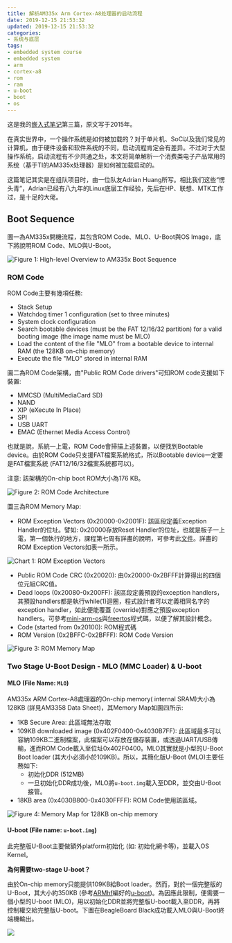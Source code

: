 ```yaml
---
title: 解析AM335x Arm Cortex-A8处理器的启动流程
date: 2019-12-15 21:53:32
updated: 2019-12-15 21:53:32
categories:
- 系统与底层
tags:
- embedded system course
- embedded system
- arm
- cortex-a8
- rom
- ram
- u-boot
- boot
- os
---
```


这是我的[嵌入式笔记](https://joouis.com/2019/watching-notes-revolution-os/)第三篇，原文写于2015年。

在真实世界中，一个操作系统是如何被加载的？对于单片机、SoC以及我们常见的计算机，由于硬件设备和软件系统的不同，启动流程肯定会有差异。不过对于大型操作系统，启动流程有不少共通之处，本文将简单解析一个消费类电子产品常用的系统（基于TI的AM335x处理器）是如何被加载启动的。

这篇笔记其实是在组队项目时，由一位队友Adrian Huang所写。相比我们这些“愣头青”，Adrian已经有八九年的Linux底层工作经验，先后在HP、联想、MTK工作过，是十足的大佬。

<!-- more -->



## Boot Sequence

圖一為AM335x開機流程，其包含ROM Code、MLO、U-Boot與OS Image，底下將說明ROM Code、MLO與U-Boot。

![Figure 1: High-level Overview to AM335x Boot Sequence](https://ijrexq.bn.files.1drv.com/y4mX9xkUQI0Bru5Z650NymAW4M7z8au24r95TnCHHsV9itCLjqrqM8EctRKllEp08oUSsmfvy4RI-gVh77wYaOU7yyFDZ7jr7N7I5D6Wu_lGPZh7s3S0ne9hJ9cEeW8hsvWqozUOdC2wqCzCH-Q95SvRBftpgfMOJJHSR7TCyItWknIU8nzSEC2Vw36MOtuMBJzZyfHRmQH5OZC6I7R93R36w?width=999&height=683&cropmode=none)

### ROM Code

ROM Code主要有幾項任務:

- Stack Setup
- Watchdog timer 1  configuration (set to three minutes)
- System clock configuration
- Search bootable devices (must be the FAT 12/16/32 partition) for a valid booting image (the image name must be MLO)
- Load the content of the file "MLO" from a bootable device to internal RAM (the 128KB on-chip memory)
- Execute the file "MLO" stored in internal RAM



圖二為ROM Code架構，由"Public ROM Code drivers"可知ROM code支援如下裝置:

- MMCSD (MultiMediaCard SD)
- NAND
- XIP (eXecute In Place)
- SPI
- USB UART
- EMAC (Ethernet Media Access Control)



也就是說，系統一上電，ROM Code會掃描上述裝置，以便找到Bootable device。由於ROM Code只支援FAT檔案系統格式，所以Bootable device一定要是FAT檔案系統 (FAT12/16/32檔案系統都可以)。

注意: 該架構的On-chip boot ROM大小為176 KB。

![Figure 2: ROM Code Architecture](https://ijrgxq.bn.files.1drv.com/y4m91R7T1buLeODZG4ugSeHctLOIr7Pw3uVLGKvtPfWhS9GB7vFonpSTwASXEE7YmsbEKMoknKPgRjleSnwgRqoY-jLlag1dp3aiEbEFK2e3ckbi0smrslhehDMRAIUqolxSHQzVVyRoVUxTdxp_dkZiCujhrxLDin7ETfdoVPxcfxdIhql1UutK4J5Sv6z4qhh3v0PBQt2z0Uxm0WSGV6U5g?width=919&height=573&cropmode=none)



圖三為ROM Memory Map:

- ROM Exception Vectors (0x20000-0x2001F): 該區段定義Exception Handler的位址。譬如: 0x20000存放Reset Handler的位址，也就是板子一上電，第一個執行的地方，課程第七周有詳盡的說明，可參考此[文件](https://docs.google.com/document/d/1Ygl6cEGPXUffhTJE0K6B8zEtGmIuIdCjlZBkFlijUaE/edit)。詳盡的ROM Exception Vectors如表一所示。

![Chart 1: ROM Exception Vectors](https://ijrfxq.bn.files.1drv.com/y4mr5vbOMVqr2C2tsjR3qeH3JyeU4Y8x_zAtbshrWvRdC2EPswXAo9Hc_LwNojcmmkbW6Xs0dizUxHeDAxsecG0BfLfwQlqGFyOulBFIPuxAwIuag2tHF9ROM816OpZWgcxOEEmm4kRRDcUzHA5FGMr1k6HdHEmOIpwFqoVsP8uBQMVKw_BiTh64EKF0AyD79fvQl9DoB1ZFXUdYa40MW95Rw?width=921&height=242&cropmode=none)

- Public ROM Code CRC (0x20020): 由0x20000-0x2BFFF計算得出的四個位元組CRC值。
- Dead loops (0x20080-0x200FF): 該區段定義預設的exception handlers，其預設handlers都是執行while(1)迴圈，程式設計者可以定義相同名字的exception handler，如此便能覆蓋 (override)對應之預設exception handlers。可參考[mini-arm-os](https://github.com/jserv/mini-arm-os/blob/master/05-TimerInterrupt/startup.c#L63)與[freertos](https://github.com/embedded2015/freertos-basic/blob/master/freertos/libraries/CMSIS/CM3/DeviceSupport/ST/STM32F10x/startup/gcc_ride7/startup_stm32f10x_md.s#L124)程式碼，以便了解其設計概念。
- Code (started from 0x20100): ROM程式碼
- ROM Version (0x2BFFC-0x2BFFF): ROM Code Version

![Figure 3: ROM Memory Map](https://ijrdxq.bn.files.1drv.com/y4m1lZgiY0kQlxtKuuClWoEmBLOZYFp0mDWdCMnDla_RSbZC161f532Dwy1EjSxNjCOIKWkDgTN65FLfoE8NLWCgFRY029LQp5BZph_RbFh3VwThpt0Z0WgoIeHqezLJm-v4_6-YVGLzBqUHwizl0wxQ5-EODj0rt0kbpFeKq8bzkRKcxY5PSak9qKmJG6HKxHWDFruFFbQRPP4v92r6QDP6g?width=278&height=299&cropmode=none)



### Two Stage U-Boot Design - MLO (MMC Loader) & U-boot

#### MLO (File Name: `MLO`)

AM335x ARM Cortex-A8處理器的On-chip memory( internal SRAM)大小為128KB (詳見AM3358 Data Sheet)，其Memory Map如圖四所示:

- 1KB Secure Area: 此區域無法存取
- 109KB downloaded image (0x402F0400-0x4030B7FF): 此區域最多可以容納109KB二進制檔案，此檔案可以存放在儲存裝置，或透過UART/USB傳輸，進而ROM Code載入至位址0x402F0400。MLO其實就是小型的U-Boot Boot loader (其大小必須小於109KB)。所以，其簡化版U-Boot (MLO)主要任務如下:
  - 初始化DDR (512MB)
  - 一旦初始化DDR成功後，MLO將`u-boot.img`載入至DDR，並交由U-Boot接管。
- 18KB area (0x4030B800-0x4030FFFF): ROM Code使用該區域。

![Figure 4: Memory Map for 128KB on-chip memory](https://ijrbxq.bn.files.1drv.com/y4m4Moeghhw0ihVSV10wtEpfV51hlm3BlYa0MaWEVLa_ekCytzWsPBV6pRNWlq-huq-RPbjHe8MnlMNQutmLoUlVKmC6Pnu_8ye8PZTUrNFIDGewxKRvUJmDmyGLHQquJdjwUKF_mLgmAky_ttOjUaQ84do7KpIys2FbGmsSIHA3UEPYdhVSRA4GNv7Yp7QJ1Xt7adi1CPaKicmHUoswQK17g?width=914&height=637&cropmode=none)

#### U-boot (File name: `u-boot.img`)

此完整版U-Boot主要做額外platform初始化 (如: 初始化網卡等)，並載入OS Kernel。

**為何需要two-stage U-boot？**

由於On-chip memory只能提供109KB給Boot loader。然而，對於一個完整版的U-Boot，其大小約350KB (參考[ARMhf](http://www.armhf.com/download/)編好的[u-boot](http://s3.armhf.com/dist/bone/bone-uboot.tar.xz))。為因應此限制，便需要一個小型的U-boot (MLO)，用以初始化DDR並將完整版U-boot載入至DDR，再將控制權交給完整版U-boot。下圖在BeagleBoard Black成功載入MLO與U-Boot終端機輸出。

![](https://ijrcxq.bn.files.1drv.com/y4mb1ihQSrUuU4o5Gm9YglL6mLkaTvLOgqORGOXEkFkrvwveoOW5wYAf7CoOOlOgWCfswMZNgmQW1hEJr8tWyFr-7WTgkeItjQ7-FsNk0qBSYdenUNzuHddMLOQ9VKiD-RtiSTjf-Hq-Hx5yhI15hclmtEDcYFKok6R6h9OMBOugYBPd_P4-GlfjFPLdL4J7q0ZMQtmSQDT6iS29e7H0117DQ?width=875&height=661&cropmode=none)